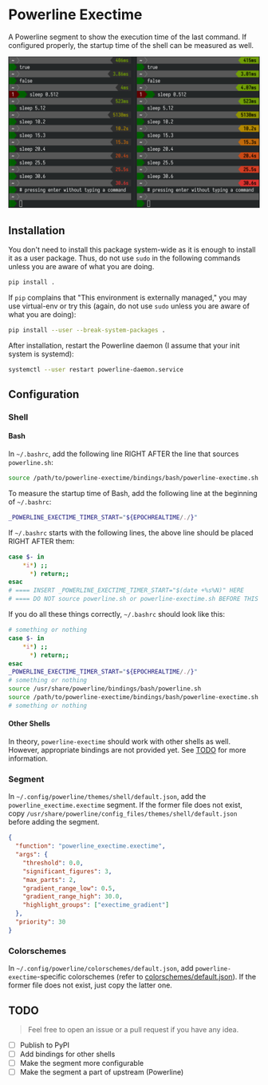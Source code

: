 # Powerline Exectime

A Powerline segment to show the execution time of the last command. If configured properly, the startup
time of the shell can be measured as well.

![screenshot](screenshot.png)

## Installation

You don't need to install this package system-wide as it is enough to install it as a user package.
Thus, do not use `sudo` in the following commands unless you are aware of what you are doing.

```sh
pip install .
```

If `pip` complains that "This environment is externally managed," you may use virtual-env or try this
(again, do not use `sudo` unless you are aware of what you are doing):

```sh
pip install --user --break-system-packages .
```

After installation, restart the Powerline daemon (I assume that your init system is systemd):

```sh
systemctl --user restart powerline-daemon.service
```

## Configuration

### Shell

#### Bash

In `~/.bashrc`, add the following line RIGHT AFTER the line that sources `powerline.sh`:

```bash
source /path/to/powerline-exectime/bindings/bash/powerline-exectime.sh
```

To measure the startup time of Bash, add the following line at the beginning of `~/.bashrc`:

```bash
_POWERLINE_EXECTIME_TIMER_START="${EPOCHREALTIME/./}"
```

If `~/.bashrc` starts with the following lines, the above line should be placed RIGHT AFTER them:

```bash
case $- in
    *i*) ;;
      *) return;;
esac
# ==== INSERT _POWERLINE_EXECTIME_TIMER_START="$(date +%s%N)" HERE
# ==== DO NOT source powerline.sh or powerline-exectime.sh BEFORE THIS LINE ====
```

If you do all these things correctly, `~/.bashrc` should look like this:

```bash
# something or nothing
case $- in
    *i*) ;;
      *) return;;
esac
_POWERLINE_EXECTIME_TIMER_START="${EPOCHREALTIME/./}"
# something or nothing
source /usr/share/powerline/bindings/bash/powerline.sh
source /path/to/powerline-exectime/bindings/bash/powerline-exectime.sh
# something or nothing
```

#### Other Shells

In theory, `powerline-exectime` should work with other shells as well. However, appropriate bindings
are not provided yet. See [TODO](#todo) for more information.

### Segment

In `~/.config/powerline/themes/shell/default.json`, add the `powerline_exectime.exectime` segment.
If the former file does not exist, copy `/usr/share/powerline/config_files/themes/shell/default.json`
before adding the segment.

```json
{
  "function": "powerline_exectime.exectime",
  "args": {
    "threshold": 0.0,
    "significant_figures": 3,
    "max_parts": 2,
    "gradient_range_low": 0.5,
    "gradient_range_high": 30.0,
    "highlight_groups": ["exectime_gradient"]
  },
  "priority": 30
}
```

### Colorschemes

In `~/.config/powerline/colorschemes/default.json`, add `powerline-exectime`-specific colorschemes
(refer to [colorschemes/default.json](colorschemes/default.json)). If the former file does not exist,
just copy the latter one.

## TODO

> Feel free to open an issue or a pull request if you have any idea.

- [ ] Publish to PyPI
- [ ] Add bindings for other shells
- [ ] Make the segment more configurable
- [ ] Make the segment a part of upstream (Powerline)
